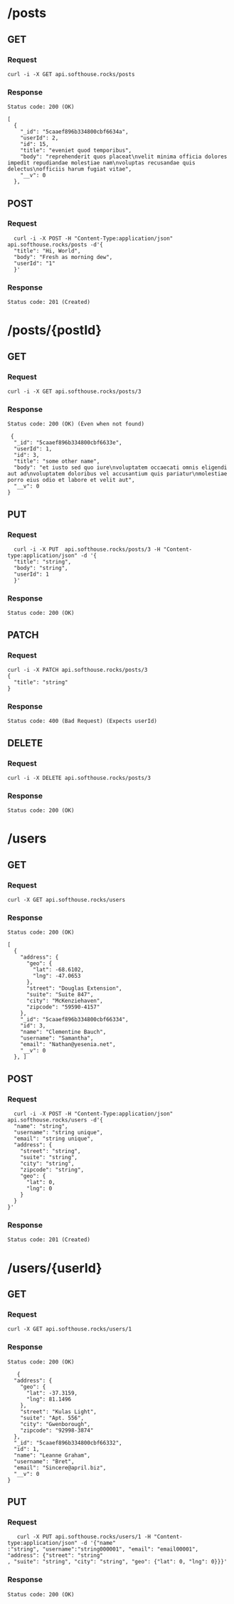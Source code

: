 # /posts

## GET
### Request
`curl -i -X GET api.softhouse.rocks/posts`
### Response
`Status code: 200 (OK)`

```
[
  {
    "_id": "5caaef896b334800cbf6634a",
    "userId": 2,
    "id": 15,
    "title": "eveniet quod temporibus",
    "body": "reprehenderit quos placeat\nvelit minima officia dolores impedit repudiandae molestiae nam\nvoluptas recusandae quis delectus\nofficiis harum fugiat vitae",
    "__v": 0
  },
  ```
  
## POST
### Request
```
  curl -i -X POST -H "Content-Type:application/json" api.softhouse.rocks/posts -d'{
  "title": "Hi, World",
  "body": "Fresh as morning dew",
  "userId": "1"
  }'
```
### Response
`Status code: 201 (Created)`


# /posts/{postId}

## GET
### Request
`curl -i -X GET api.softhouse.rocks/posts/3`

### Response
`Status code: 200 (OK) (Even when not found)`
```
 {
  "_id": "5caaef896b334800cbf6633e",
  "userId": 1,
  "id": 3,
  "title": "some other name",
  "body": "et iusto sed quo iure\nvoluptatem occaecati omnis eligendi aut ad\nvoluptatem doloribus vel accusantium quis pariatur\nmolestiae porro eius odio et labore et velit aut",
  "__v": 0
}

```

## PUT
### Request
```
  curl -i -X PUT  api.softhouse.rocks/posts/3 -H "Content-type:application/json" -d '{
  "title": "string",
  "body": "string",
  "userId": 1
  }'
  ```
  
### Response
`Status code: 200 (OK)`

## PATCH
### Request
```
curl -i -X PATCH api.softhouse.rocks/posts/3
{
  "title": "string"
}
```

### Response
`Status code: 400 (Bad Request) (Expects userId)`

## DELETE
### Request
`curl -i -X DELETE api.softhouse.rocks/posts/3`

### Response
`Status code: 200 (OK)`

# /users

## GET
### Request
`curl -X GET api.softhouse.rocks/users`

### Response
`Status code: 200 (OK)`
```
[
  {
    "address": {
      "geo": {
        "lat": -68.6102,
        "lng": -47.0653
      },
      "street": "Douglas Extension",
      "suite": "Suite 847",
      "city": "McKenziehaven",
      "zipcode": "59590-4157"
    },
    "_id": "5caaef896b334800cbf66334",
    "id": 3,
    "name": "Clementine Bauch",
    "username": "Samantha",
    "email": "Nathan@yesenia.net",
    "__v": 0
  }, ]
  ```

## POST
### Request
```
  curl -i -X POST -H "Content-Type:application/json" api.softhouse.rocks/users -d'{
  "name": "string",
  "username": "string unique",
  "email": "string unique",
  "address": {
    "street": "string",
    "suite": "string",
    "city": "string",
    "zipcode": "string",
    "geo": {
      "lat": 0,
      "lng": 0
    }
  }
}'
```

### Response
`Status code: 201 (Created)`

# /users/{userId}

## GET
### Request
`curl -X GET api.softhouse.rocks/users/1`

### Response
`Status code: 200 (OK)`
```
   {
  "address": {
    "geo": {
      "lat": -37.3159,
      "lng": 81.1496
    },
    "street": "Kulas Light",
    "suite": "Apt. 556",
    "city": "Gwenborough",
    "zipcode": "92998-3874"
  },
  "_id": "5caaef896b334800cbf66332",
  "id": 1,
  "name": "Leanne Graham",
  "username": "Bret",
  "email": "Sincere@april.biz",
  "__v": 0
}
  ```

## PUT
### Request
```
   curl -X PUT api.softhouse.rocks/users/1 -H "Content-type:application/json" -d '{"name"
:"string", "username":"string000001", "email": "email00001", "address": {"street": "string"
, "suite": "string", "city": "string", "geo": {"lat": 0, "lng": 0}}}'
  ```

### Response
`Status code: 200 (OK)`
